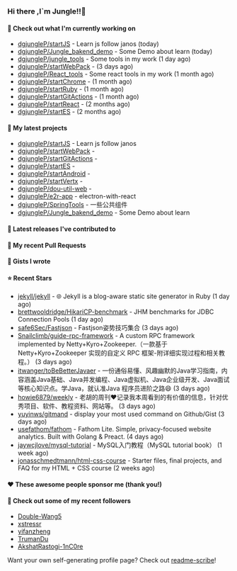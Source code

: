 ### Hi there ,I`m Jungle!!👋

#### 👷 Check out what I'm currently working on

- [dgjungleP/startJS](https://github.com/dgjungleP/startJS) - Learn js follow janos (today)
- [dgjungleP/Jungle_bakend_demo](https://github.com/dgjungleP/Jungle_bakend_demo) - Some Demo about learn (today)
- [dgjungleP/jungle_tools](https://github.com/dgjungleP/jungle_tools) - Some tools in my work (1 day ago)
- [dgjungleP/startWebPack](https://github.com/dgjungleP/startWebPack) -  (3 days ago)
- [dgjungleP/React_tools](https://github.com/dgjungleP/React_tools) - Some react tools in my work (1 month ago)
- [dgjungleP/startChrome](https://github.com/dgjungleP/startChrome) -  (1 month ago)
- [dgjungleP/startRuby](https://github.com/dgjungleP/startRuby) -  (1 month ago)
- [dgjungleP/startGitActions](https://github.com/dgjungleP/startGitActions) -  (1 month ago)
- [dgjungleP/startReact](https://github.com/dgjungleP/startReact) -  (2 months ago)
- [dgjungleP/startES](https://github.com/dgjungleP/startES) -  (2 months ago)

#### 🌱 My latest projects

- [dgjungleP/startJS](https://github.com/dgjungleP/startJS) - Learn js follow janos
- [dgjungleP/startWebPack](https://github.com/dgjungleP/startWebPack) - 
- [dgjungleP/startGitActions](https://github.com/dgjungleP/startGitActions) - 
- [dgjungleP/startES](https://github.com/dgjungleP/startES) - 
- [dgjungleP/startAndroid](https://github.com/dgjungleP/startAndroid) - 
- [dgjungleP/startVertx](https://github.com/dgjungleP/startVertx) - 
- [dgjungleP/dou-util-web](https://github.com/dgjungleP/dou-util-web) - 
- [dgjungleP/e2r-app](https://github.com/dgjungleP/e2r-app) - electron-with-react
- [dgjungleP/SpringTools](https://github.com/dgjungleP/SpringTools) - 一些公共组件
- [dgjungleP/Jungle_bakend_demo](https://github.com/dgjungleP/Jungle_bakend_demo) - Some Demo about learn

#### 🔭 Latest releases I've contributed to


#### 🔨 My recent Pull Requests



#### 📓 Gists I wrote


#### ⭐ Recent Stars

- [jekyll/jekyll](https://github.com/jekyll/jekyll) - :globe_with_meridians: Jekyll is a blog-aware static site generator in Ruby (1 day ago)
- [brettwooldridge/HikariCP-benchmark](https://github.com/brettwooldridge/HikariCP-benchmark) - JHM benchmarks for JDBC Connection Pools (1 day ago)
- [safe6Sec/Fastjson](https://github.com/safe6Sec/Fastjson) - Fastjson姿势技巧集合 (3 days ago)
- [Snailclimb/guide-rpc-framework](https://github.com/Snailclimb/guide-rpc-framework) - A custom RPC framework implemented by Netty&#43;Kyro&#43;Zookeeper.（一款基于 Netty&#43;Kyro&#43;Zookeeper 实现的自定义 RPC 框架-附详细实现过程和相关教程。） (3 days ago)
- [itwanger/toBeBetterJavaer](https://github.com/itwanger/toBeBetterJavaer) - 一份通俗易懂、风趣幽默的Java学习指南，内容涵盖Java基础、Java并发编程、Java虚拟机、Java企业级开发、Java面试等核心知识点。学Java，就认准Java 程序员进阶之路😄 (3 days ago)
- [howie6879/weekly](https://github.com/howie6879/weekly) - 老胡的周刊❤️记录我本周看到的有价值的信息，针对优秀项目、软件、教程资料、网站等。 (3 days ago)
- [yuyinws/gitmand](https://github.com/yuyinws/gitmand) - display your most used command on Github/Gist (3 days ago)
- [usefathom/fathom](https://github.com/usefathom/fathom) - Fathom Lite. Simple, privacy-focused website analytics. Built with Golang &amp; Preact. (4 days ago)
- [jaywcjlove/mysql-tutorial](https://github.com/jaywcjlove/mysql-tutorial) - MySQL入门教程（MySQL tutorial book） (1 week ago)
- [jonasschmedtmann/html-css-course](https://github.com/jonasschmedtmann/html-css-course) - Starter files, final projects, and FAQ for my HTML &#43; CSS course (2 weeks ago)

#### ❤️ These awesome people sponsor me (thank you!)


#### 👯 Check out some of my recent followers

- [Double-Wang5](https://github.com/Double-Wang5)
- [xstressr](https://github.com/xstressr)
- [yifanzheng](https://github.com/yifanzheng)
- [TrumanDu](https://github.com/TrumanDu)
- [AkshatRastogi-1nC0re](https://github.com/AkshatRastogi-1nC0re)

Want your own self-generating profile page? Check out [readme-scribe](https://github.com/muesli/readme-scribe)!
